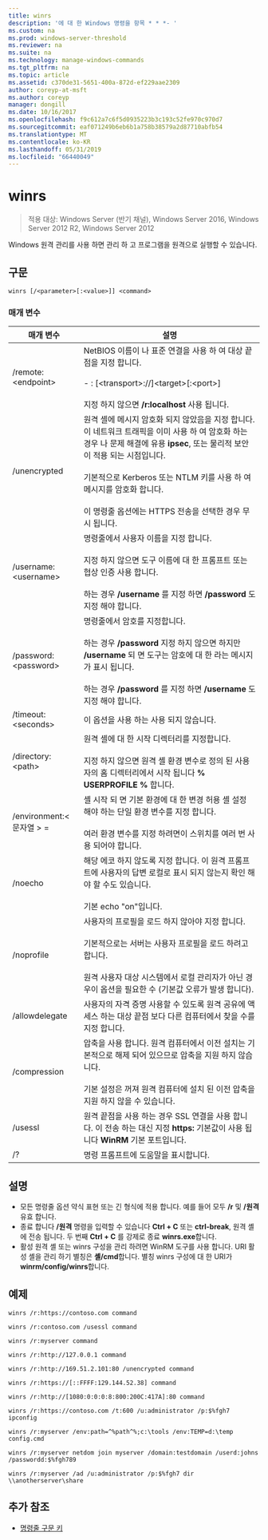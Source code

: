 ```yaml
---
title: winrs
description: '에 대 한 Windows 명령을 항목 * * *- '
ms.custom: na
ms.prod: windows-server-threshold
ms.reviewer: na
ms.suite: na
ms.technology: manage-windows-commands
ms.tgt_pltfrm: na
ms.topic: article
ms.assetid: c370de31-5651-400a-872d-ef229aae2309
author: coreyp-at-msft
ms.author: coreyp
manager: dongill
ms.date: 10/16/2017
ms.openlocfilehash: f9c612a7c6f5d0935223b3c193c52fe970c970d7
ms.sourcegitcommit: eaf071249b6eb6b1a758b38579a2d87710abfb54
ms.translationtype: MT
ms.contentlocale: ko-KR
ms.lasthandoff: 05/31/2019
ms.locfileid: "66440049"
---
```

# <a name="winrs"></a>winrs

>적용 대상: Windows Server (반기 채널), Windows Server 2016, Windows Server 2012 R2, Windows Server 2012

Windows 원격 관리를 사용 하면 관리 하 고 프로그램을 원격으로 실행할 수 있습니다.   
## <a name="syntax"></a>구문  
```  
winrs [/<parameter>[:<value>]] <command>  
```  
### <a name="parameters"></a>매개 변수  

|           매개 변수            |                                                                                                                                                                                    설명                                                                                                                                                                                     |
|--------------------------------|------------------------------------------------------------------------------------------------------------------------------------------------------------------------------------------------------------------------------------------------------------------------------------------------------------------------------------------------------------------------------------|
|      /remote:\<endpoint>       |                                                                                          NetBIOS 이름이 나 표준 연결을 사용 하 여 대상 끝점을 지정 합니다.<br /><br />-   <url>: [\<transport>://]\<target>[:\<port>]<br /><br />지정 하지 않으면 **/r:localhost** 사용 됩니다.                                                                                          |
|          /unencrypted          | 원격 셸에 메시지 암호화 되지 않았음을 지정 합니다. 이 네트워크 트래픽을 이미 사용 하 여 암호화 하는 경우 나 문제 해결에 유용 **ipsec**, 또는 물리적 보안이 적용 되는 시점입니다.<br /><br />기본적으로 Kerberos 또는 NTLM 키를 사용 하 여 메시지를 암호화 합니다.<br /><br />이 명령줄 옵션에는 HTTPS 전송을 선택한 경우 무시 됩니다. |
|     /username:\<username>      |                                                                                명령줄에서 사용자 이름을 지정 합니다.<br /><br />지정 하지 않으면 도구 이름에 대 한 프롬프트 또는 협상 인증 사용 합니다.<br /><br />하는 경우 **/username** 를 지정 하면 **/password** 도 지정 해야 합니다.                                                                                 |
|     /password:\<password>      |                                                                           명령줄에서 암호를 지정합니다.<br /><br />하는 경우 **/password** 지정 하지 않으면 하지만 **/username** 되 면 도구는 암호에 대 한 라는 메시지가 표시 됩니다.<br /><br />하는 경우 **/password** 를 지정 하면 **/username** 도 지정 해야 합니다.                                                                            |
|      /timeout:\<seconds>       |                                                                                                                                                                             이 옵션을 사용 하는 사용 되지 않습니다.                                                                                                                                                                             |
|       /directory:\<path>       |                                                                                            원격 셸에 대 한 시작 디렉터리를 지정합니다.<br /><br />지정 하지 않으면 원격 셸 환경 변수로 정의 된 사용자의 홈 디렉터리에서 시작 됩니다 **% USERPROFILE %** 합니다.                                                                                             |
| /environment:\<문자열 > =<value> |                                                                          셸 시작 되 면 기본 환경에 대 한 변경 허용 셸 설정 해야 하는 단일 환경 변수를 지정 합니다.<br /><br />여러 환경 변수를 지정 하려면이 스위치를 여러 번 사용 되어야 합니다.                                                                          |
|            /noecho             |                                                                                                    해당 에코 하지 않도록 지정 합니다. 이 원격 프롬프트에 사용자의 답변 로컬로 표시 되지 않는지 확인 해야 할 수도 있습니다.<br /><br />기본 echo "on"입니다.                                                                                                    |
|           /noprofile           |                                              사용자의 프로필을 로드 하지 않아야 지정 합니다.<br /><br />기본적으로는 서버는 사용자 프로필을 로드 하려고 합니다.<br /><br />원격 사용자 대상 시스템에서 로컬 관리자가 아닌 경우이 옵션을 필요한 수 (기본값 오류가 발생 합니다).                                               |
|         /allowdelegate         |                                                                                                                  사용자의 자격 증명 사용할 수 있도록 원격 공유에 액세스 하는 대상 끝점 보다 다른 컴퓨터에서 찾을 수를 지정 합니다.                                                                                                                   |
|          /compression          |                                                                           압축을 사용 합니다.  원격 컴퓨터에서 이전 설치는 기본적으로 해제 되어 있으므로 압축을 지원 하지 않습니다.<br /><br />기본 설정은 꺼져 원격 컴퓨터에 설치 된 이전 압축을 지원 하지 않을 수 있습니다.                                                                           |
|            /usessl             |                                                                                                               원격 끝점을 사용 하는 경우 SSL 연결을 사용 합니다.  이 전송 하는 대신 지정 **https:** 기본값이 사용 됩니다 **WinRM** 기본 포트입니다.                                                                                                                |
|               /?               |                                                                                                                                                                        명령 프롬프트에 도움말을 표시합니다.                                                                                                                                                                        |

## <a name="remarks"></a>설명  
-   모든 명령줄 옵션 약식 표현 또는 긴 형식에 적용 합니다. 예를 들어 모두 **/r** 및 **/원격** 유효 합니다.  
-   종료 합니다 **/원격** 명령을 입력할 수 있습니다 **Ctrl + C** 또는 **ctrl-break**, 원격 셸에 전송 됩니다. 두 번째 **Ctrl + C** 를 강제로 종료 **winrs.exe**합니다.  
-   활성 원격 셸 또는 winrs 구성을 관리 하려면 WinRM 도구를 사용 합니다.  URI 활성 셸을 관리 하기 별칭은 **셸/cmd**합니다.  별칭 winrs 구성에 대 한 URI가 **winrm/config/winrs**합니다.  

## <a name="BKMK_Examples"></a>예제  
```  
winrs /r:https://contoso.com command  
```  
```  
winrs /r:contoso.com /usessl command  
```  
```  
winrs /r:myserver command  
```  
```  
winrs /r:http://127.0.0.1 command  
```  
```  
winrs /r:http://169.51.2.101:80 /unencrypted command  
```  
```  
winrs /r:https://[::FFFF:129.144.52.38] command  
```  
```  
winrs /r:http://[1080:0:0:0:8:800:200C:417A]:80 command  
```  
```  
winrs /r:https://contoso.com /t:600 /u:administrator /p:$%fgh7 ipconfig  
```  
```  
winrs /r:myserver /env:path=^%path^%;c:\tools /env:TEMP=d:\temp config.cmd  
```  
```  
winrs /r:myserver netdom join myserver /domain:testdomain /userd:johns /passwordd:$%fgh789  
```  
```  
winrs /r:myserver /ad /u:administrator /p:$%fgh7 dir \\anotherserver\share  
```  

## <a name="additional-references"></a>추가 참조  
-   [명령줄 구문 키](command-line-syntax-key.md)  

